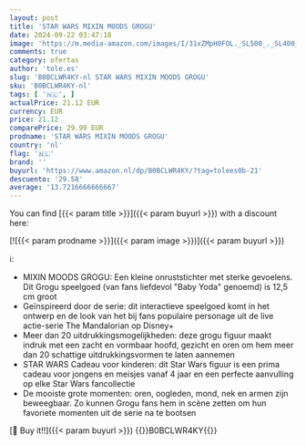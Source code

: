 ```yaml
---
layout: post
title: 'STAR WARS MIXIN MOODS GROGU'
date: 2024-09-22 03:47:18
image: 'https://m.media-amazon.com/images/I/31xZMpH0FOL._SL500_._SL400_.jpg'
comments: true
category: ofertas
author: 'tole.es'
slug: 'B0BCLWR4KY-nl STAR WARS MIXIN MOODS GROGU'
sku: 'B0BCLWR4KY-nl'
tags: [ '🇳🇱', ]
actualPrice: 21.12 EUR
currency: EUR
price: 21.12
comparePrice: 29.99 EUR
prodname: 'STAR WARS MIXIN MOODS GROGU'
country: 'nl'
flag: '🇳🇱'
brand: ''
buyurl: 'https://www.amazon.nl/dp/B0BCLWR4KY/?tag=tolees0b-21'
descuento: '29.58'
average: '13.7216666666667'
---
```


You can find [{{< param title >}}]({{< param buyurl >}}) with a discount here:

[![{{< param prodname >}}]({{< param image >}})]({{< param buyurl >}})

ℹ️:

- MIXIN MOODS GROGU: Een kleine onruststichter met sterke gevoelens. Dit Grogu speelgoed (van fans liefdevol "Baby Yoda" genoemd) is 12,5 cm groot
- Geïnspireerd door de serie: dit interactieve speelgoed komt in het ontwerp en de look van het bij fans populaire personage uit de live actie-serie The Mandalorian op Disney+
- Meer dan 20 uitdrukkingsmogelijkheden: deze grogu figuur maakt indruk met een zacht en vormbaar hoofd, gezicht en oren om hem meer dan 20 schattige uitdrukkingsvormen te laten aannemen
- STAR WARS Cadeau voor kinderen: dit Star Wars figuur is een prima cadeau voor jongens en meisjes vanaf 4 jaar en een perfecte aanvulling op elke Star Wars fancollectie
- De mooiste grote momenten: oren, oogleden, mond, nek en armen zijn beweegbaar. Zo kunnen Grogu fans hem in scène zetten om hun favoriete momenten uit de serie na te bootsen

[🛒 Buy it!!]({{< param buyurl >}})
{{<world>}}B0BCLWR4KY{{</world>}}

